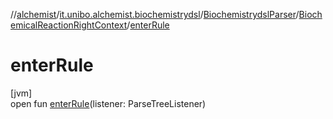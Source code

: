 //[alchemist](../../../../index.md)/[it.unibo.alchemist.biochemistrydsl](../../index.md)/[BiochemistrydslParser](../index.md)/[BiochemicalReactionRightContext](index.md)/[enterRule](enter-rule.md)

# enterRule

[jvm]\
open fun [enterRule](enter-rule.md)(listener: ParseTreeListener)
